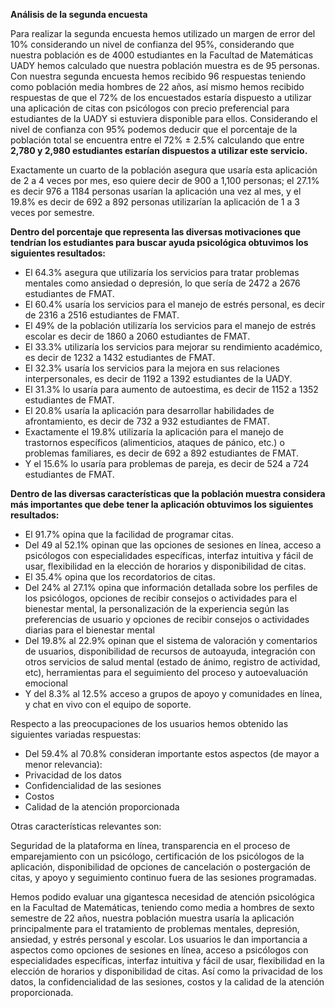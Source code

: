 ﻿**Análisis de la segunda encuesta**

Para realizar la segunda encuesta hemos utilizado un margen de error del 10% considerando un nivel de confianza del 95%, considerando que nuestra población es de 4000 estudiantes en la Facultad de Matemáticas UADY hemos calculado que nuestra población muestra es de 95 personas. Con nuestra segunda encuesta hemos recibido 96 respuestas teniendo como población media hombres de 22 años, así mismo hemos recibido respuestas de que el 72% de los encuestados estaría dispuesto a utilizar una aplicación de citas con psicólogos con precio preferencial para estudiantes de la UADY si estuviera disponible para ellos. Considerando el nivel de confianza con 95% podemos deducir que el porcentaje de la población total se encuentra entre el 72% ± 2.5% calculando que entre **2,780 y 2,980 estudiantes estarían dispuestos a utilizar este servicio.**

Exactamente un cuarto de la población asegura que usaría esta aplicación de 2 a 4 veces por mes, eso quiere decir de 900 a 1,100 personas; el 27.1% es decir 976 a 1184 personas usarían la aplicación una vez al mes, y el 19.8% es decir de 692 a 892 personas utilizarían la aplicación de 1 a 3 veces por semestre.

**Dentro del porcentaje que representa las diversas motivaciones que tendrían los estudiantes para buscar ayuda psicológica obtuvimos los siguientes resultados:**

- El 64.3% asegura que utilizaría los servicios para tratar problemas mentales como ansiedad o depresión, lo que sería de  2472 a 2676 estudiantes de FMAT.
- El 60.4% usaría los servicios para el manejo de estrés personal, es decir de 2316 a 2516 estudiantes de FMAT.
- El 49% de la población utilizaría los servicios para el manejo de estrés escolar es decir de 1860 a 2060 estudiantes de FMAT.
- El 33.3% utilizaría los servicios para mejorar su rendimiento académico, es decir de 1232 a 1432 estudiantes de FMAT.
- El 32.3% usaría los servicios para la mejora en sus relaciones interpersonales, es decir de 1192 a 1392 estudiantes de la UADY.
- El 31.3% lo usaría para aumento de autoestima, es decir de 1152 a 1352 estudiantes de FMAT.
- El 20.8% usaría la aplicación para desarrollar habilidades de afrontamiento, es decir de 732 a 932 estudiantes de FMAT.
- Exactamente el 19.8% utilizaría la aplicación para el manejo de trastornos específicos (alimenticios, ataques de pánico, etc.) o problemas familiares, es decir de 692 a 892 estudiantes de FMAT.
- Y el 15.6% lo usaría para problemas de pareja, es decir de 524 a 724 estudiantes de FMAT.

**Dentro de las diversas características que la población muestra considera más importantes que debe tener la aplicación obtuvimos los siguientes resultados:**

- El 91.7% opina que la facilidad de programar citas.
- Del 49 al 52.1% opinan que las opciones de sesiones en línea, acceso a psicólogos con especialidades específicas, interfaz intuitiva y fácil de usar, flexibilidad en la elección de horarios y disponibilidad de citas.
- El 35.4% opina que los recordatorios de citas.
- Del 24% al 27.1% opina que información detallada sobre los perfiles de los psicólogos, opciones de recibir consejos o actividades para el bienestar mental, la personalización de la experiencia según las preferencias de usuario y opciones de recibir consejos o actividades diarias para el bienestar mental
- Del 19.8% al 22.9% opinan que el sistema de valoración y comentarios de usuarios, disponibilidad de recursos de autoayuda, integración con otros servicios de salud mental (estado de ánimo, registro de actividad, etc), herramientas para el seguimiento del proceso y autoevaluación emocional
- Y del 8.3% al 12.5% acceso a grupos de apoyo y comunidades en línea, y chat en vivo con el equipo de soporte.

Respecto a las preocupaciones de los usuarios hemos obtenido las siguientes variadas respuestas:

- Del 59.4% al 70.8% consideran importante estos aspectos (de mayor a menor relevancia):
- Privacidad de los datos
- Confidencialidad de las sesiones
- Costos
- Calidad de la atención proporcionada

Otras características relevantes son:

Seguridad de la plataforma en línea, transparencia en el proceso de emparejamiento con un psicólogo, certificación de los psicólogos de la aplicación, disponibilidad de opciones de cancelación o postergación de citas, y apoyo y seguimiento continuo fuera de las sesiones programadas.


Hemos podido evaluar una gigantesca necesidad de atención psicológica en la Facultad de Matemáticas, teniendo como media a hombres de sexto semestre de 22 años, nuestra población muestra usaría la aplicación principalmente para el tratamiento de problemas mentales, depresión, ansiedad, y estrés personal y escolar. Los usuarios le dan importancia a aspectos como opciones de sesiones en línea, acceso a psicólogos con especialidades específicas, interfaz intuitiva y fácil de usar, flexibilidad en la elección de horarios y disponibilidad de citas. Así como la privacidad de los datos, la confidencialidad de las sesiones, costos y la calidad de la atención proporcionada. 




